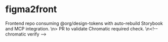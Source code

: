 # figma2front

Frontend repo consuming @org/design-tokens with auto-rebuild Storybook and MCP integration.
\n> PR to validate Chromatic required check.
\n<\!-- chromatic verify -->
